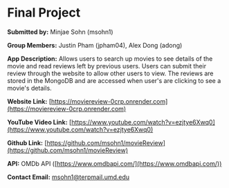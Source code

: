 # Final Project
**Submitted by:** Minjae Sohn (msohn1)
>
**Group Members:** Justin Pham (jpham04), Alex Dong (adong)
>
**App Description:** Allows users to search up movies to see details of the movie and read reviews left by previous users. Users can submit their review through the website to allow other users to view. The reviews are stored in the MongoDB and are accessed when user's are clicking to see a movie's details.
>
**Website Link:** [https://moviereview-0crp.onrender.com](https://moviereview-0crp.onrender.com)
>
**YouTube Video Link:** [https://www.youtube.com/watch?v=ezjtye6Xwq0](https://www.youtube.com/watch?v=ezjtye6Xwq0)
>
**Github Link:** [https://github.com/msohn1/movieReview](https://github.com/msohn1/movieReview)
>
**API:** OMDb API ([https://www.omdbapi.com/](https://www.omdbapi.com/))
>
**Contact Email:** msohn1@terpmail.umd.edu
